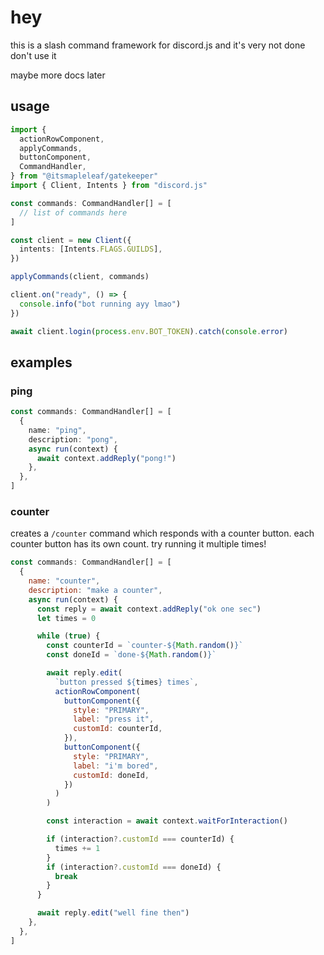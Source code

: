 # hey

this is a slash command framework for discord.js and it's very not done don't use it

maybe more docs later

## usage

```ts
import {
  actionRowComponent,
  applyCommands,
  buttonComponent,
  CommandHandler,
} from "@itsmapleleaf/gatekeeper"
import { Client, Intents } from "discord.js"

const commands: CommandHandler[] = [
  // list of commands here
]

const client = new Client({
  intents: [Intents.FLAGS.GUILDS],
})

applyCommands(client, commands)

client.on("ready", () => {
  console.info("bot running ayy lmao")
})

await client.login(process.env.BOT_TOKEN).catch(console.error)
```

## examples

### ping

```ts
const commands: CommandHandler[] = [
  {
    name: "ping",
    description: "pong",
    async run(context) {
      await context.addReply("pong!")
    },
  },
]
```

### counter

creates a `/counter` command which responds with a counter button. each counter button has its own count. try running it multiple times!

```js
const commands: CommandHandler[] = [
  {
    name: "counter",
    description: "make a counter",
    async run(context) {
      const reply = await context.addReply("ok one sec")
      let times = 0

      while (true) {
        const counterId = `counter-${Math.random()}`
        const doneId = `done-${Math.random()}`

        await reply.edit(
          `button pressed ${times} times`,
          actionRowComponent(
            buttonComponent({
              style: "PRIMARY",
              label: "press it",
              customId: counterId,
            }),
            buttonComponent({
              style: "PRIMARY",
              label: "i'm bored",
              customId: doneId,
            })
          )
        )

        const interaction = await context.waitForInteraction()

        if (interaction?.customId === counterId) {
          times += 1
        }
        if (interaction?.customId === doneId) {
          break
        }
      }

      await reply.edit("well fine then")
    },
  },
]
```

